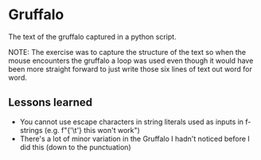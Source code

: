 # Gruffalo
The text of the gruffalo captured in a python script.

NOTE:
The exercise was to capture the structure of the text so when the mouse encounters the gruffalo a loop was used even though it would have been more straight forward to just write those six lines of text out word for word.

## Lessons learned
- You cannot use escape characters in string literals used as inputs in f-strings (e.g. f"{'\t'} this won't work")
- There's a lot of minor variation in the Gruffalo I hadn't noticed before I did this (down to the punctuation)
